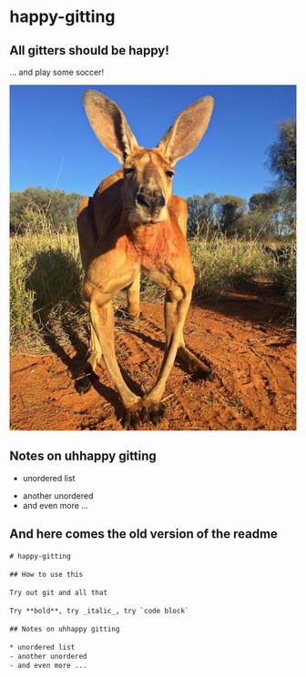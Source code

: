 # happy-gitting

## All gitters should be **happy!**

... and play some soccer!

![kangaroo w/football](muscular-kangaroo.jpg)


## Notes on uhhappy gitting

* unordered list
- another unordered
- and even more ...

## And here comes the old version of the readme

```
# happy-gitting

## How to use this

Try out git and all that

Try **bold**, try _italic_, try `code block`

## Notes on uhhappy gitting

* unordered list
- another unordered
- and even more ...
```
